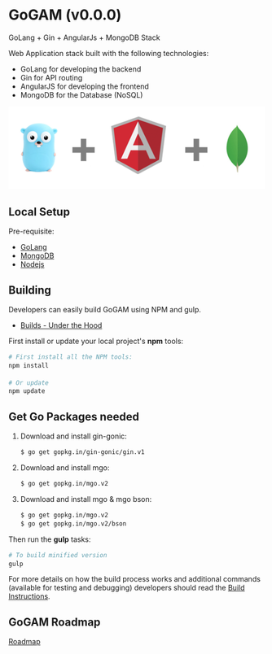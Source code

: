 # GoGAM (v0.0.0)
GoLang + Gin + AngularJs + MongoDB Stack

Web Application stack built with the following technologies:

* GoLang for developing the backend
* Gin for API routing
* AngularJS for developing the frontend
* MongoDB for the Database (NoSQL)

![Alt text](gam.png?raw=true "GoLang + Angular + MongoDB")

## Local Setup

Pre-requisite:

+ [GoLang](https://golang.org/)
+ [MongoDB](https://www.mongodb.com/)
+ [Nodejs](https://nodejs.org/)


## <a name="building"></a> Building

Developers can easily build GoGAM using NPM and gulp.

* [Builds - Under the Hood](docs/guides/BUILD.md)

First install or update your local project's **npm** tools:

```bash
# First install all the NPM tools:
npm install

# Or update
npm update


```

## Get Go Packages needed

1. Download and install gin-gonic:

    ```sh
    $ go get gopkg.in/gin-gonic/gin.v1
    ```

2. Download and install mgo:

    ```sh
    $ go get gopkg.in/mgo.v2
    ```

3. Download and install mgo & mgo bson:

    ```sh
    $ go get gopkg.in/mgo.v2
    $ go get gopkg.in/mgo.v2/bson
    ```

Then run the **gulp** tasks:

```bash
# To build minified version
gulp
```

For more details on how the build process works and additional commands (available for testing and
debugging) developers should read the [Build Instructions](docs/guides/BUILD.md).

## GoGAM Roadmap
[Roadmap](https://trello.com/b/2absNVkv/gogam)



